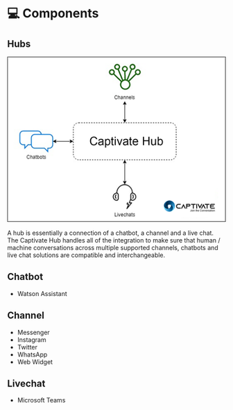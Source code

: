 # 💻 Components

## Hubs

![](<.gitbook/assets/image (21).png>)

A hub is essentially a connection of a chatbot, a channel and a live chat. The Captivate Hub handles all of the integration to make sure that human / machine conversations across multiple supported channels, chatbots and live chat solutions are compatible and interchangeable.

## Chatbot

* Watson Assistant

## Channel

* Messenger
* Instagram
* Twitter
* WhatsApp
* Web Widget

## Livechat

* Microsoft Teams


